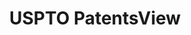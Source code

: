 ---
layout: default
bigquery: https://console.cloud.google.com/bigquery?p=patents-public-data&d=patentsview&page=dataset
citation: Attribution should be given to PatentsView for use, distribution, or derivative
  works.
code: https://github.com/CSSIP-AIR/PatentsView-Code-Snippets/
contributors: USPTO
cost: None
description: 'PatentsView includes US patent data including raw data (summaries, applications,
  pregrant applications), disambugations of inventors and assignees, and inventor
  gender estimates.  Also foreign priority data, # of figures and sheets, and government
  interest statements.'
documentation: https://patentsview.org/query/builder-faqs
last_edit: 04/07/2022, 19:07:55
location: https://patentsview.org/
maintained_by: USPTO
record_creation_timestamp: 12/2/2020 17:20:46
schema_fields:
- classification_data_source
- classification_status
- disamb_inventor_id_20201229
- male_flag
- subclass
- group_id
- disamb_inventor_id_20171226
- subclass_id
- disamb_inventor_id_20170808
- symbol_position
- type
- title
- county
- relkind
- disamb_assignee_id_20190312
- disamb_assignee_id_20190820
- lapse_of_patent
- f371_date
- disamb_assignee_id_20200630
- disclaimer_date
- lawyer_id
- filename
- disamb_inventor_id_20180528
- text
- ipc_class
- rule_47
- group
- status
- withdrawn
- disamb_inventor_id_20191231
- category
- sector_title
- city
- disamb_assignee_id_20200331
- patent_id
- kind
- main_group
- reldocno
- section
- publication_number
- disamb_inventor_id_20200331
- designation
- doctype
- term_extension
- name_first
- rawassignee_id
- date
- deceased
- organization_id
- state_fips
- _371_date
- term_disclaimer
- application_id
- country
- assignee_id
- disamb_assignee_id_20200929
- state
- disamb_inventor_id_20170307
- disamb_inventor_id_20200929
- citation_id
- exemplary
- term_grant
- role
- location_id
- section_id
- num
- num_claims
- subcategory_id
- level_two
- disamb_assignee_id_20191008
- disamb_assignee_id_20181127
- longitude
- latlong
- num_figures
- classification_value
- applicant_type
- level_one
- sequence
- rawlocation_id
- f102_date
- lname
- ipc_version_indicator
- rawinventor_id
- dependent
- mainclass_id
- num_sheets
- subsection_id
- fname
- latitude
- disamb_assignee_id_20191231
- rel_id
- id
- disamb_inventor_id_20200630
- length
- classification_level
- gi_statement
- attribution_status
- disamb_inventor_id_20191008
- disamb_inventor_id_20190820
- variety
- male
- subgroup
- disamb_inventor_id_20190312
- uuid
- level_three
- field_id
- contract_award_number
- inventor_id
- doc_type
- disamb_inventor_id_20181127
- action_date
- latin_name
- name_last
- series_code
- county_fips
- field_title
- category_id
- number
- subgroup_id
- name
- abstract
- _102_date
- organization
- disamb_inventor_id_20171003
- country_transformed
shortname: patentsview
tags:
- disambiguation
- United States
- gender
terms_of_use: Creative Commons Attribution 4.0 International License.
timeframe: 1963-1999
title: USPTO PatentsView
uuid: cf1780b1-e265-4e49-8d1d-83b9cfe0fd9a
---